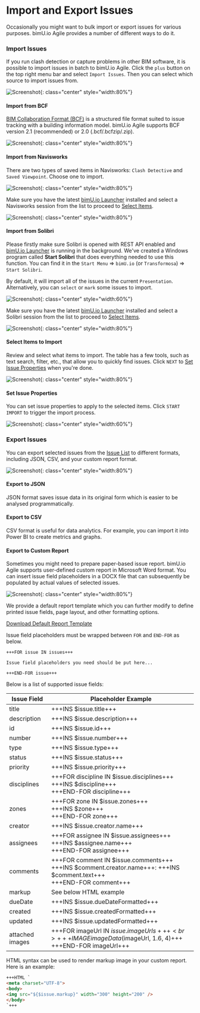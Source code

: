 # Import and Export Issues
Occasionally you might want to bulk import or export issues for various purposes. bimU.io Agile provides a number of different ways to do it.

### Import Issues
If you run clash detection or capture problems in other BIM software, it is possible to import issues in batch to bimU.io Agile. Click the ``plus`` button on the top right menu bar and select ``Import Issues``. Then you can select which source to import issues from.

![Screenshot](../images/import-issues.png){: class="center" style="width:80%"}

#### Import from BCF
<a href="https://en.wikipedia.org/wiki/BIM_Collaboration_Format" target="_blank">BIM Collaboration Format (BCF)</a> is a structured file format suited to issue tracking with a building information model. bimU.io Agile supports BCF version 2.1 (recommended) or 2.0 (.bcf/.bcfzip/.zip).

![Screenshot](../images/import-bcf.png){: class="center" style="width:80%"}

#### Import from Navisworks
There are two types of saved items in Navisworks: `Clash Detective` and `Saved Viewpoint`. Choose one to import. 

![Screenshot](../images/nw-clash-detective.png){: class="center" style="width:80%"}

Make sure you have the latest [bimU.io Launcher](/upload-a-bim-model#install-bimuio-launcher) installed and select a Navisworks session from the list to proceed to [Select Items](/agile/import-and-export-issues#select-items-to-import).

![Screenshot](../images/import-nw.png){: class="center" style="width:80%"}

#### Import from Solibri
Please firstly make sure Solibri is opened with REST API enabled and [bimU.io Launcher](/upload-a-bim-model#install-bimuio-launcher) is running in the background. We've created a Windows program called **Start Solibri** that does everything needed to use this function. You can find it in the `Start Menu` => `bimU.io` (or `Transformosa`) => `Start Solibri`.

By default, it will import all of the issues in the current `Presentation`. Alternatively, you can `select` or `mark` some issues to import.

![Screenshot](../images/solibri-issues.png){: class="center" style="width:60%"}

Make sure you have the latest [bimU.io Launcher](/upload-a-bim-model#install-bimuio-launcher) installed and select a Solibri session from the list to proceed to [Select Items](/agile/import-and-export-issues#select-items-to-import).

![Screenshot](../images/import-solibri.png){: class="center" style="width:80%"}

#### Select Items to Import
Review and select what items to import. The table has a few tools, such as text search, filter, etc., that allow you to quickly find issues. Click `NEXT` to [Set Issue Properties](/agile/import-and-export-issues#set-issue-properties) when you're done. 

![Screenshot](../images/select-imported-items.png){: class="center" style="width:80%"}

#### Set Issue Properties
You can set issue properties to apply to the selected items. Click `START IMPORT` to trigger the import process.

![Screenshot](../images/set-issue-properties.png){: class="center" style="width:60%"}

### Export Issues
You can export selected issues from the [Issue List](/agile/manage-and-resolve-issues/#view-issues-in-issue-list) to different formats, including JSON, CSV, and your custom report format.

![Screenshot](../images/export-issues.png){: class="center" style="width:80%"}

#### Export to JSON
JSON format saves issue data in its original form which is easier to be analysed programmatically.

#### Export to CSV
CSV format is useful for data analytics. For example, you can import it into Power BI to create metrics and graphs.

#### Export to Custom Report
Sometimes you might need to prepare paper-based issue report. bimU.io Agile supports user-defined custom report in Microsoft Word format. You can insert issue field placeholders in a DOCX file that can subsequently be populated by actual values of selected issues.

![Screenshot](../images/export-custom-report.png){: class="center" style="width:80%"}

We provide a default report template which you can further modify to define printed issue fields, page layout, and other formatting options. 

<a href="/files/default-report-template.docx" target="_blank">Download Default Report Template</a>

Issue field placeholders must be wrapped between ``FOR`` and ``END-FOR`` as below.

```
+++FOR issue IN issues+++

Issue field placeholders you need should be put here...

+++END-FOR issue+++
```

Below is a list of supported issue fields:

| Issue Field | Placeholder Example                                                                                                       |
|-------------|---------------------------------------------------------------------------------------------------------------------------|
| title       | +++INS $issue.title+++                                                                                                    |
| description | +++INS $issue.description+++                                                                                              |
| id          | +++INS $issue.id+++                                                                                                       |
| number      | +++INS $issue.number+++                                                                                                   |
| type        | +++INS $issue.type+++                                                                                                     |
| status      | +++INS $issue.status+++                                                                                                   |
| priority    | +++INS $issue.priority+++                                                                                                 |
| disciplines | +++FOR discipline IN $issue.disciplines+++<br>+++INS $discipline+++<br>+++END-FOR discipline+++                           |
| zones       | +++FOR zone IN $issue.zones+++<br>+++INS $zone+++<br>+++END-FOR zone+++                                                   |
| creator     | +++INS $issue.creator.name+++                                                                                             |
| assignees   | +++FOR assignee IN $issue.assignees+++<br>+++INS $assignee.name+++<br>+++END-FOR assignee+++                              |
| comments    | +++FOR comment IN $issue.comments+++<br>+++INS $comment.creator.name+++: +++INS $comment.text+++<br>+++END-FOR comment+++ |
| markup      | See below HTML example                                                                                                    |
| dueDate     | +++INS $issue.dueDateFormatted+++                                                                                         |
| created     | +++INS $issue.createdFormatted+++                                                                                         |
| updated     | +++INS $issue.updatedFormatted+++                                                                                         |
| attached images     | +++FOR imageUrl IN $issue.imageUrls+++<br>+++ IMAGE imageData($imageUrl, 1.6, 4)+++<br>+++END-FOR imageUrl+++                                                                                        |

HTML syntax can be used to render markup image in your custom report. Here is an example:

```html
+++HTML `
<meta charset="UTF-8">
<body>
<img src="${$issue.markup}" width="300" height="200" />
</body>
`+++
```
